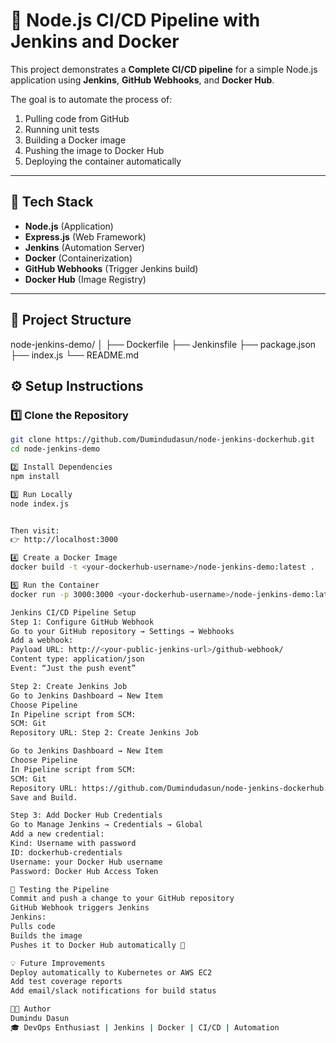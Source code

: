 # 🚀 Node.js CI/CD Pipeline with Jenkins and Docker

This project demonstrates a **Complete CI/CD pipeline** for a simple Node.js application using **Jenkins**, **GitHub Webhooks**, and **Docker Hub**.

The goal is to automate the process of:
1. Pulling code from GitHub
2. Running unit tests
3. Building a Docker image
4. Pushing the image to Docker Hub
5. Deploying the container automatically

---

## 🧠 Tech Stack

- **Node.js** (Application)
- **Express.js** (Web Framework)
- **Jenkins** (Automation Server)
- **Docker** (Containerization)
- **GitHub Webhooks** (Trigger Jenkins build)
- **Docker Hub** (Image Registry)

---

## 📁 Project Structure

node-jenkins-demo/
│
├── Dockerfile
├── Jenkinsfile
├── package.json
├── index.js
└── README.md


## ⚙️ Setup Instructions

### 1️⃣ Clone the Repository
```bash
git clone https://github.com/Dumindudasun/node-jenkins-dockerhub.git
cd node-jenkins-demo

2️⃣ Install Dependencies
npm install

3️⃣ Run Locally
node index.js


Then visit:
👉 http://localhost:3000

4️⃣ Create a Docker Image
docker build -t <your-dockerhub-username>/node-jenkins-demo:latest .

5️⃣ Run the Container
docker run -p 3000:3000 <your-dockerhub-username>/node-jenkins-demo:latest

Jenkins CI/CD Pipeline Setup
Step 1: Configure GitHub Webhook
Go to your GitHub repository → Settings → Webhooks
Add a webhook:
Payload URL: http://<your-public-jenkins-url>/github-webhook/
Content type: application/json
Event: “Just the push event”

Step 2: Create Jenkins Job
Go to Jenkins Dashboard → New Item
Choose Pipeline
In Pipeline script from SCM:
SCM: Git
Repository URL: Step 2: Create Jenkins Job

Go to Jenkins Dashboard → New Item
Choose Pipeline
In Pipeline script from SCM:
SCM: Git
Repository URL: https://github.com/Dumindudasun/node-jenkins-dockerhub.git
Save and Build.

Step 3: Add Docker Hub Credentials
Go to Manage Jenkins → Credentials → Global
Add a new credential:
Kind: Username with password
ID: dockerhub-credentials
Username: your Docker Hub username
Password: Docker Hub Access Token

🧪 Testing the Pipeline
Commit and push a change to your GitHub repository
GitHub Webhook triggers Jenkins
Jenkins:
Pulls code
Builds the image
Pushes it to Docker Hub automatically 🎉

💡 Future Improvements
Deploy automatically to Kubernetes or AWS EC2
Add test coverage reports
Add email/slack notifications for build status

👨‍💻 Author
Dumindu Dasun
🎓 DevOps Enthusiast | Jenkins | Docker | CI/CD | Automation